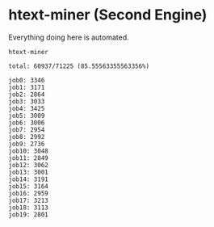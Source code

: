 # htext-miner (Second Engine)

Everything doing here is automated.

```
htext-miner

total: 60937/71225 (85.55563355563356%)

job0: 3346
job1: 3171
job2: 2864
job3: 3033
job4: 3425
job5: 3009
job6: 3006
job7: 2954
job8: 2992
job9: 2736
job10: 3048
job11: 2849
job12: 3062
job13: 3001
job14: 3191
job15: 3164
job16: 2959
job17: 3213
job18: 3113
job19: 2801
```